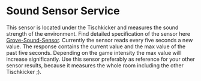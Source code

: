 # Sound Sensor Service
This sensor is located under the Tischkicker and measures the sound strength of the environment. Find detailed specification of the sensor here [Grove-Sound-Sensor](http://wiki.seeed.cc/Grove-Sound_Sensor/#specifications). Currently the sensor reads every five seconds a new value. The response contains the current value and the max value of the past five seconds. Depending on the game intensity the max value will increase significantly. Use this sensor preferably as reference for your other sensor results, because it measures the whole room including the other Tischkicker ;). 
